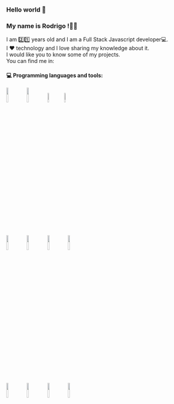 ### Hello world 👋
### My name is Rodrigo !👦🏻

I am 2️⃣1️⃣ years old and I am a Full Stack Javascript developer💻.<br>
I ❤ technology and I love sharing my knowledge about it. <br>
I would like you to know some of my projects.<br>
You can find me in:

#### :computer: Programming languages and tools: 
<p>

<code><img width="10%" src="https://1.bp.blogspot.com/-NGHwBncyA68/UiMm_8b2ZUI/AAAAAAAAAnA/17OGXCKI4zE/s1600/Logo+HTML5.JPG"></code>
<code><img width="10%" src="https://fthmb.tqn.com/zrcb1zA4Vi47uULJhJKJdcshBgk=/1024x1024/filters:fill(auto,1)/css3-57b597e85f9b58b5c2b338de.png"></code>
<code><img width="8%" src="https://c1.staticflickr.com/4/3701/19224697601_6b600f21eb.jpg"></code>
<code><img width="8%" src="https://th.bing.com/th/id/OIP.0deiOq8NuLt9AuJJTW7FiwHaHa?pid=Api&rs=1"></code>
<br />
<code><img width="10%" src="https://mktlr.com/img/icons/es6.png"></code>
<code><img width="10%" src="https://th.bing.com/th/id/OIP.No0ZC8WuPgnThx8L1fm9hwHaHa?pid=Api&rs=1"></code>
<code><img width="10%" src="https://th.bing.com/th/id/OIP.33CwBYkmnMfpA9Djup22JwHaHa?pid=Api&rs=1"></code>
<code><img width="10%" src="https://blog.hyperiondev.com/wp-content/uploads/2018/09/Blog-Article-MERN-Stack.jpg"></code>
<br />
<code><img width="10%" src="https://raw.githubusercontent.com/reactjs/redux/master/logo/logo-title-dark.png"></code>
<code><img width="10%" src="https://www.webrexstudio.com/wp-content/uploads/2019/06/Node-js.jpg"></code>
<code><img width="10%" src="https://www.filepicker.io/api/file/94gIW7R2QcaovjJVVuI9"></code>
<code><img width="10%" src="https://findnerd.s3.amazonaws.com/imagedata/8007/8007.png"></code>
</p>
